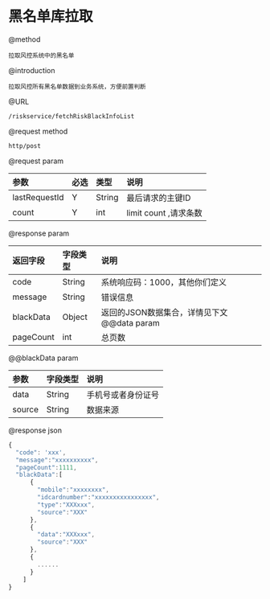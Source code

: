 # 黑名单库拉取

@method

```
拉取风控系统中的黑名单
```

@introduction

```
拉取风控所有黑名单数据到业务系统，方便前置判断
```

@URL

```
/riskservice/fetchRiskBlackInfoList
```

@request method

```
http/post
```

@request param

| 参数 | 必选 | 类型 | 说明 |
| :--- | :--- | :--- | :--- |
| lastRequestId | Y | String | 最后请求的主键ID |
| count | Y  | int | limit count ,请求条数 |

@response param

| 返回字段 | 字段类型 | 说明 |
| :--- | :--- | :--- |
| code | String | 系统响应码：1000，其他你们定义 |
| message | String | 错误信息 |
| blackData | Object | 返回的JSON数据集合，详情见下文@@data param |
| pageCount | int | 总页数 |

@@blackData param

| 参数 | 字段类型 | 说明 |
| :--- | :--- | :--- |
| data | String | 手机号或者身份证号 |
| source | String | 数据来源 |

@response json

```js
{
  "code": 'xxx',
  "message":"xxxxxxxxxx",
  "pageCount":1111,
  "blackData":[
      {
        "mobile":"xxxxxxxx",
        "idcardnumber":"xxxxxxxxxxxxxxxx",
        "type":"XXXxxx",
        "source":"XXX"
      },
      {
        "data":"XXXxxx",
        "source":"XXX"
      },
      {
        ......
      }
    ]
}
```



